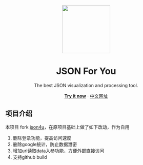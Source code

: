<p align="center">
<img src="./src/app/icon.svg" height="150">
</p>

<h1 align="center">
JSON For You
</h1>
<p align="center">
The best JSON visualization and processing tool.
<br />

<p align="center">
<a href="https://json4u.com/editor"><b>Try it now</b></a> · <a href="https://json4u.cn">中文网址</a>
</p>

## 项目介绍

本项目 fork [json4u](https://github.com/loggerhead/json4u)，在原项目基础上做了如下改动，作为自用

1. 删除登录功能，提高访问速度
2. 删除google统计，防止数据泄密
3. 增加url读取data入参功能，方便外部直接访问
4. 支持github build
